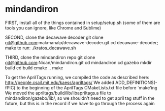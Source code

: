 mindandiron
===========

FIRST, install all of the things contained in setup/setup.sh (some of them are tools you can ignore, like Chrome and Sublime)

SECOND, clone the decawave decoder
git clone git@github.com:makmanalp/decawave-decoder.git
cd decawave-decoder; make
to run: ./kratos_decawave.sh

THIRD, clone the mindandiron repo
git clone git@github.com:Nican/mindandiron.git
cd mindandiron
cd gazebo
mkdir build
cd build
cmake ..
make

To get the AprilTags running, we compiled the code as described here: http://people.csail.mit.edu/kaess/apriltags/
We added ADD_DEFINITIONS(-fPIC) to the beginning of the AprilTags CMakeLists.txt file before 'make'ing
We moved the apriltags/build/lib/libapriltags.a file to mindandiron/gazebo/lib/, so we shouldn't need to get april tag stuff in the future, but this is in the record if we have to go through the process again
